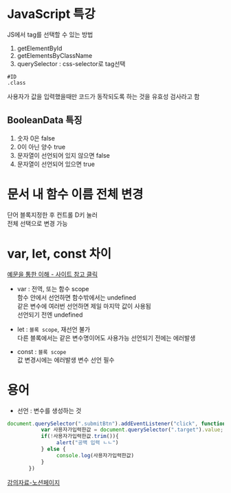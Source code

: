 # JavaScript 특강

JS에서 tag를 선택할 수 있는 방법

1. getElementById
2. getElementsByClassName
3. querySelector : css-selector로 tag선택

```
#ID
.class
```

사용자가 값을 입력했을때만 코드가 동작되도록 하는 것을 유효성 검사라고 함

## BooleanData 특징
1. 숫자 0은 false
2. 0이 아닌 양수 true
3. 문자열이 선언되어 있지 않으면 false
4. 문자열이 선언되어 있으면 true

# 문서 내 함수 이름 전체 변경  
단어 블록지정한 후 컨트롤 D키 눌러  
전체 선택으로 변경 가능

# var, let, const 차이
[예문을 통한 이해 - 사이트 참고 클릭](https://www.geeksforgeeks.org/difference-between-var-let-and-const-keywords-in-javascript/)
- var : 전역, 또는 함수 scope  
함수 안에서 선언하면 함수밖에서는 undefined  
같은 변수에 여러번 선언하면 제일 마지막 값이 사용됨  
선언되기 전엔 undefined

- let : `블록 scope`, 재선언 불가  
다른 블록에서는 같은 변수명이어도 사용가능
선언되기 전에는 에러발생

- const : `블록 scope`  
값 변경시에는 에러발생
변수 선언 필수

# 용어
- 선언 : 변수를 생성하는 것





```JavaScript
document.querySelector(".submitBtn").addEventListener("click", function(){
           var 사용자가입력한값 = document.querySelector(".target").value;
           if(!사용자가입력한값.trim()){
                alert("공백 입력 ㄴㄴ")
           } else {
                console.log(사용자가입력한값)
           }
       })
```

[강의자료-노션페이지](https://northern-goldfish-40c.notion.site/Javascript-Manual-5d89d48726164d82a9b3b8c247b8c3a4)
